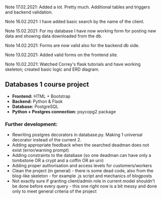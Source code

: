 Note 17.02.2021:
Added a lot. Pretty much. Additional tables and triggers and backend validation.

Note 16.02.2021:
I have added basic search by the name of the client.

Note 15.02.2021:
For my database I have now working form for posting new data
and showing data downloaded from the db.

Note 14.02.2021:
Forms are now valid also for the backend db side.

Note 13.02.2021:
Added valid forms on the frontend site.

Note 10.02.2021:
Watched Correy's flask tutorials and have working skeleton; created basic logic and ERD diagram.

<h2>Databases 1 course project </h2>

* <b>Frontend:</b> HTML + Bootstrap
* <b>Backend:</b> Python & Flask
* <b>Database:</b> PostgreSQL
* <b>Python + Postgres connection:</b> psycopg2 package


<h3>Further development:</h3>

* Rewriting postgres decorators in database.py. Making 1 universal decorator instead of the current 2.
* Adding appropriate feedback when the searched deadman does not exist (error/warning prompt)
* Adding constraints to the database (so one deadman can have only a tombstone OR a crypt and a coffin OR an urn)
* Adding proper authorisation and access levels for customers/workers
* Clean the project (in general) - there is some dead code, also from the blog-like skeleton - for example .js script and mechanics of blogposts
* Not exactly sure if granting client/admin role in current model shouldn't be done before every query - this one right now is a bit messy and done only to meet general criteria of the project

